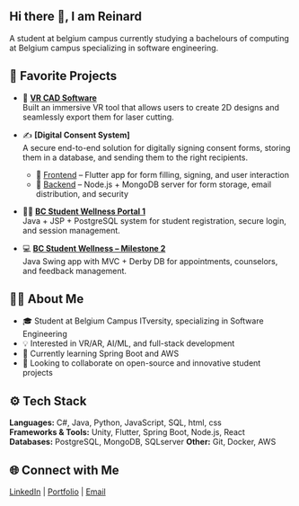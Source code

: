 ## Hi there 👋, I am Reinard
A student at belgium campus currently studying a bachelours of computing at Belgium campus specializing in software engineering.

## 🔭 Favorite Projects

- 🎨 **[VR CAD Software](https://github.com/ReinardPieters/VR_Interactive_Modelling_Application)**  
  Built an immersive VR tool that allows users to create 2D designs and seamlessly export them for laser cutting.  

- ✍️ **[Digital Consent System]**  
  A secure end-to-end solution for digitally signing consent forms, storing them in a database, and sending them to the right recipients.  
  - 🔗 [Frontend](https://github.com/ReinardPieters/ConsentForm-Frontend) – Flutter app for form filling, signing, and user interaction  
  - 🔗 [Backend](https://github.com/ReinardPieters/ConsentForm-Backend) – Node.js + MongoDB server for form storage, email distribution, and security
    
- 🧑‍🎓 [**BC Student Wellness Portal 1**](https://github.com/ReinardPieters/BCStudentWellnessSystem)  
  Java + JSP + PostgreSQL system for student registration, secure login, and session management.
  
- 💻 [**BC Student Wellness – Milestone 2**](https://github.com/ReinardPieters/BCWellnessMilestone2)  
  Java Swing app with MVC + Derby DB for appointments, counselors, and feedback management.
  
## 👨‍💻 About Me
- 🎓 Student at Belgium Campus ITversity, specializing in Software Engineering  
- 💡 Interested in VR/AR, AI/ML, and full-stack development  
- 🌱 Currently learning Spring Boot and AWS  
- 🤝 Looking to collaborate on open-source and innovative student projects 

## ⚙️ Tech Stack
**Languages:** C#, Java, Python, JavaScript, SQL, html, css  
**Frameworks & Tools:** Unity, Flutter, Spring Boot, Node.js, React  
**Databases:** PostgreSQL, MongoDB, SQLserver
**Other:** Git, Docker, AWS

## 🌐 Connect with Me
[LinkedIn](https://www.linkedin.com/in/reinard-pieters) | [Portfolio](https://yourwebsite.com) | [Email](reinardpiet@gmail.com)
